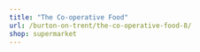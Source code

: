 ```yaml
---
title: "The Co-operative Food"
url: /burton-on-trent/the-co-operative-food-8/
shop: supermarket
---
```

